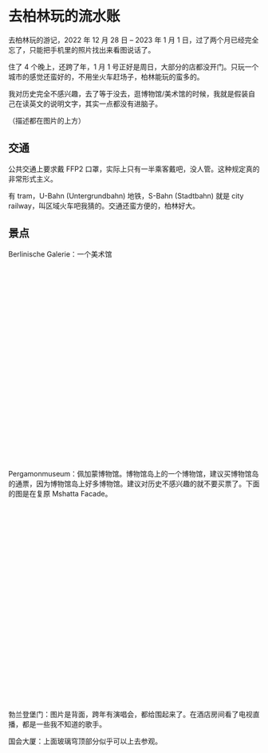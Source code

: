# 去柏林玩的流水账

去柏林玩的游记，2022 年 12 月 28 日 &#8211; 2023 年 1 月 1 日，过了两个月已经完全忘了，只能把手机里的照片找出来看图说话了。

住了 4 个晚上，还跨了年，1 月 1 号正好是周日，大部分的店都没开门。只玩一个城市的感觉还蛮好的，不用坐火车赶场子，柏林能玩的蛮多的。

我对历史完全不感兴趣，去了等于没去，逛博物馆/美术馆的时候，我就是假装自己在读英文的说明文字，其实一点都没有进脑子。

（描述都在图片的上方）

## 交通

公共交通上要求戴 FFP2 口罩，实际上只有一半乘客戴吧，没人管。这种规定真的非常形式主义。

有 tram，U-Bahn (Untergrundbahn) 地铁，S-Bahn (Stadtbahn) 就是 city railway，叫区域火车吧我猜的。交通还蛮方便的，柏林好大。

## 景点

Berlinische Galerie：一个美术馆

<div class="wp-block-image">
  <figure class="aligncenter size-large is-resized">
  
  <div class='fancybox-wrapper lazyload-container-unload' data-fancybox='post-images' href='http://apodized.com/wp-content/uploads/2023/01/IMG_20221229_142240__01-1024x1024.jpg'>
    <img class="lazyload lazyload-style-1" src="data:image/svg+xml;base64,PCEtLUFyZ29uTG9hZGluZy0tPgo8c3ZnIHdpZHRoPSIxIiBoZWlnaHQ9IjEiIHhtbG5zPSJodHRwOi8vd3d3LnczLm9yZy8yMDAwL3N2ZyIgc3Ryb2tlPSIjZmZmZmZmMDAiPjxnPjwvZz4KPC9zdmc+"  loading="lazy" data-original="http://apodized.com/wp-content/uploads/2023/01/IMG_20221229_142240__01-1024x1024.jpg" src="data:image/png;base64,iVBORw0KGgoAAAANSUhEUgAAAAEAAAABCAYAAAAfFcSJAAAAAXNSR0IArs4c6QAAAARnQU1BAACxjwv8YQUAAAAJcEhZcwAADsQAAA7EAZUrDhsAAAANSURBVBhXYzh8+PB/AAffA0nNPuCLAAAAAElFTkSuQmCC" alt="" class="wp-image-395" width="393" height="393"  sizes="(max-width: 393px) 100vw, 393px" />
  </div></figure>
</div>

Pergamonmuseum：佩加蒙博物馆。博物馆岛上的一个博物馆，建议买博物馆岛的通票，因为博物馆岛上好多博物馆。建议对历史不感兴趣的就不要买票了。下面的图是在复原 Mshatta Facade。&nbsp;

<div class="wp-block-image">
  <figure class="aligncenter size-large is-resized">
  
  <div class='fancybox-wrapper lazyload-container-unload' data-fancybox='post-images' href='http://apodized.com/wp-content/uploads/2023/01/IMG_20221230_143351__01-1-1024x1024.jpg'>
    <img class="lazyload lazyload-style-1" src="data:image/svg+xml;base64,PCEtLUFyZ29uTG9hZGluZy0tPgo8c3ZnIHdpZHRoPSIxIiBoZWlnaHQ9IjEiIHhtbG5zPSJodHRwOi8vd3d3LnczLm9yZy8yMDAwL3N2ZyIgc3Ryb2tlPSIjZmZmZmZmMDAiPjxnPjwvZz4KPC9zdmc+"  loading="lazy" data-original="http://apodized.com/wp-content/uploads/2023/01/IMG_20221230_143351__01-1-1024x1024.jpg" src="data:image/png;base64,iVBORw0KGgoAAAANSUhEUgAAAAEAAAABCAYAAAAfFcSJAAAAAXNSR0IArs4c6QAAAARnQU1BAACxjwv8YQUAAAAJcEhZcwAADsQAAA7EAZUrDhsAAAANSURBVBhXYzh8+PB/AAffA0nNPuCLAAAAAElFTkSuQmCC" alt="" class="wp-image-415" width="395" height="395"  sizes="(max-width: 395px) 100vw, 395px" />
  </div></figure>
</div>

勃兰登堡门：图片是背面，跨年有演唱会，都给围起来了。在酒店房间看了电视直播，都是一些我不知道的歌手。

国会大厦：上面玻璃穹顶部分似乎可以上去参观。<figure class="wp-block-gallery has-nested-images columns-default is-cropped"> <figure class="wp-block-image size-large">

<div class='fancybox-wrapper lazyload-container-unload' data-fancybox='post-images' href='http://apodized.com/wp-content/uploads/2023/01/IMG_20221230_113608__01-scaled.jpg'>
  <img class="lazyload lazyload-style-1" src="data:image/svg+xml;base64,PCEtLUFyZ29uTG9hZGluZy0tPgo8c3ZnIHdpZHRoPSIxIiBoZWlnaHQ9IjEiIHhtbG5zPSJodHRwOi8vd3d3LnczLm9yZy8yMDAwL3N2ZyIgc3Ryb2tlPSIjZmZmZmZmMDAiPjxnPjwvZz4KPC9zdmc+"  loading="lazy" width="2560" height="2560" data-id="407"  data-original="http://apodized.com/wp-content/uploads/2023/01/IMG_20221230_113608__01-scaled.jpg" src="data:image/png;base64,iVBORw0KGgoAAAANSUhEUgAAAAEAAAABCAYAAAAfFcSJAAAAAXNSR0IArs4c6QAAAARnQU1BAACxjwv8YQUAAAAJcEhZcwAADsQAAA7EAZUrDhsAAAANSURBVBhXYzh8+PB/AAffA0nNPuCLAAAAAElFTkSuQmCC" alt="" class="wp-image-407"  sizes="(max-width: 2560px) 100vw, 2560px" />
</div></figure> <figure class="wp-block-image size-large">

<div class='fancybox-wrapper lazyload-container-unload' data-fancybox='post-images' href='http://apodized.com/wp-content/uploads/2023/01/IMG_20221230_114336-1024x768.jpg'>
  <img class="lazyload lazyload-style-1" src="data:image/svg+xml;base64,PCEtLUFyZ29uTG9hZGluZy0tPgo8c3ZnIHdpZHRoPSIxIiBoZWlnaHQ9IjEiIHhtbG5zPSJodHRwOi8vd3d3LnczLm9yZy8yMDAwL3N2ZyIgc3Ryb2tlPSIjZmZmZmZmMDAiPjxnPjwvZz4KPC9zdmc+"  loading="lazy" width="1024" height="768" data-id="453"  data-original="http://apodized.com/wp-content/uploads/2023/01/IMG_20221230_114336-1024x768.jpg" src="data:image/png;base64,iVBORw0KGgoAAAANSUhEUgAAAAEAAAABCAYAAAAfFcSJAAAAAXNSR0IArs4c6QAAAARnQU1BAACxjwv8YQUAAAAJcEhZcwAADsQAAA7EAZUrDhsAAAANSURBVBhXYzh8+PB/AAffA0nNPuCLAAAAAElFTkSuQmCC" alt="" class="wp-image-453"  sizes="(max-width: 1024px) 100vw, 1024px" />
</div></figure> </figure> 

Memorial to the Murdered Jews of Europe (欧洲被害犹太人纪念碑)：好多水泥都裂了

<div class="wp-block-image">
  <figure class="aligncenter size-large is-resized">
  
  <div class='fancybox-wrapper lazyload-container-unload' data-fancybox='post-images' href='http://apodized.com/wp-content/uploads/2023/01/IMG_20221230_115657__01-1024x1024.jpg'>
    <img class="lazyload lazyload-style-1" src="data:image/svg+xml;base64,PCEtLUFyZ29uTG9hZGluZy0tPgo8c3ZnIHdpZHRoPSIxIiBoZWlnaHQ9IjEiIHhtbG5zPSJodHRwOi8vd3d3LnczLm9yZy8yMDAwL3N2ZyIgc3Ryb2tlPSIjZmZmZmZmMDAiPjxnPjwvZz4KPC9zdmc+"  loading="lazy" data-original="http://apodized.com/wp-content/uploads/2023/01/IMG_20221230_115657__01-1024x1024.jpg" src="data:image/png;base64,iVBORw0KGgoAAAANSUhEUgAAAAEAAAABCAYAAAAfFcSJAAAAAXNSR0IArs4c6QAAAARnQU1BAACxjwv8YQUAAAAJcEhZcwAADsQAAA7EAZUrDhsAAAANSURBVBhXYzh8+PB/AAffA0nNPuCLAAAAAElFTkSuQmCC" alt="" class="wp-image-408" width="411" height="411"  sizes="(max-width: 411px) 100vw, 411px" />
  </div></figure>
</div>

查理检查站

<div class="wp-block-image">
  <figure class="aligncenter size-large is-resized">
  
  <div class='fancybox-wrapper lazyload-container-unload' data-fancybox='post-images' href='http://apodized.com/wp-content/uploads/2023/01/IMG_20230101_105526__01-1024x1024.jpg'>
    <img class="lazyload lazyload-style-1" src="data:image/svg+xml;base64,PCEtLUFyZ29uTG9hZGluZy0tPgo8c3ZnIHdpZHRoPSIxIiBoZWlnaHQ9IjEiIHhtbG5zPSJodHRwOi8vd3d3LnczLm9yZy8yMDAwL3N2ZyIgc3Ryb2tlPSIjZmZmZmZmMDAiPjxnPjwvZz4KPC9zdmc+"  loading="lazy" data-original="http://apodized.com/wp-content/uploads/2023/01/IMG_20230101_105526__01-1024x1024.jpg" src="data:image/png;base64,iVBORw0KGgoAAAANSUhEUgAAAAEAAAABCAYAAAAfFcSJAAAAAXNSR0IArs4c6QAAAARnQU1BAACxjwv8YQUAAAAJcEhZcwAADsQAAA7EAZUrDhsAAAANSURBVBhXYzh8+PB/AAffA0nNPuCLAAAAAElFTkSuQmCC" alt="" class="wp-image-424" width="404" height="404"  sizes="(max-width: 404px) 100vw, 404px" />
  </div></figure>
</div>

柏林犹太博物馆

感觉柏林的无障碍设施做得感觉一般，怎么那么多楼梯啊。

<div class="wp-block-image">
  <figure class="aligncenter size-large is-resized">
  
  <div class='fancybox-wrapper lazyload-container-unload' data-fancybox='post-images' href='http://apodized.com/wp-content/uploads/2023/01/IMG_20221229_105956-768x1024.jpg'>
    <img class="lazyload lazyload-style-1" src="data:image/svg+xml;base64,PCEtLUFyZ29uTG9hZGluZy0tPgo8c3ZnIHdpZHRoPSIxIiBoZWlnaHQ9IjEiIHhtbG5zPSJodHRwOi8vd3d3LnczLm9yZy8yMDAwL3N2ZyIgc3Ryb2tlPSIjZmZmZmZmMDAiPjxnPjwvZz4KPC9zdmc+"  loading="lazy" data-original="http://apodized.com/wp-content/uploads/2023/01/IMG_20221229_105956-768x1024.jpg" src="data:image/png;base64,iVBORw0KGgoAAAANSUhEUgAAAAEAAAABCAYAAAAfFcSJAAAAAXNSR0IArs4c6QAAAARnQU1BAACxjwv8YQUAAAAJcEhZcwAADsQAAA7EAZUrDhsAAAANSURBVBhXYzh8+PB/AAffA0nNPuCLAAAAAElFTkSuQmCC" alt="" class="wp-image-462" width="303" height="404"  sizes="(max-width: 303px) 100vw, 303px" />
  </div></figure>
</div>

以上所有景点，我想说，我真的看不懂，文盲是这样的。

## 吃的

好多韩国菜和越南菜，没有免费的水龙头水给你喝，得花 3 欧买那种 300 ml 的可乐，感觉很亏。菜量感觉都蛮大的

左边：焗饭，我的评价是一般

右边：第一个晚上吃的越南米粉，好大的盆<figure class="wp-block-gallery has-nested-images columns-default is-cropped"> <figure class="wp-block-image size-large">

<div class='fancybox-wrapper lazyload-container-unload' data-fancybox='post-images' href='http://apodized.com/wp-content/uploads/2023/01/IMG_20221229_125923__01-scaled.jpg'>
  <img class="lazyload lazyload-style-1" src="data:image/svg+xml;base64,PCEtLUFyZ29uTG9hZGluZy0tPgo8c3ZnIHdpZHRoPSIxIiBoZWlnaHQ9IjEiIHhtbG5zPSJodHRwOi8vd3d3LnczLm9yZy8yMDAwL3N2ZyIgc3Ryb2tlPSIjZmZmZmZmMDAiPjxnPjwvZz4KPC9zdmc+"  loading="lazy" width="2560" height="2560" data-id="396"  data-original="http://apodized.com/wp-content/uploads/2023/01/IMG_20221229_125923__01-scaled.jpg" src="data:image/png;base64,iVBORw0KGgoAAAANSUhEUgAAAAEAAAABCAYAAAAfFcSJAAAAAXNSR0IArs4c6QAAAARnQU1BAACxjwv8YQUAAAAJcEhZcwAADsQAAA7EAZUrDhsAAAANSURBVBhXYzh8+PB/AAffA0nNPuCLAAAAAElFTkSuQmCC" alt="" class="wp-image-396"  sizes="(max-width: 2560px) 100vw, 2560px" />
</div></figure> <figure class="wp-block-image size-large">

<div class='fancybox-wrapper lazyload-container-unload' data-fancybox='post-images' href='http://apodized.com/wp-content/uploads/2023/01/IMG_20221228_210716__01.jpg'>
  <img class="lazyload lazyload-style-1" src="data:image/svg+xml;base64,PCEtLUFyZ29uTG9hZGluZy0tPgo8c3ZnIHdpZHRoPSIxIiBoZWlnaHQ9IjEiIHhtbG5zPSJodHRwOi8vd3d3LnczLm9yZy8yMDAwL3N2ZyIgc3Ryb2tlPSIjZmZmZmZmMDAiPjxnPjwvZz4KPC9zdmc+"  loading="lazy" width="2343" height="2343" data-id="391"  data-original="http://apodized.com/wp-content/uploads/2023/01/IMG_20221228_210716__01.jpg" src="data:image/png;base64,iVBORw0KGgoAAAANSUhEUgAAAAEAAAABCAYAAAAfFcSJAAAAAXNSR0IArs4c6QAAAARnQU1BAACxjwv8YQUAAAAJcEhZcwAADsQAAA7EAZUrDhsAAAANSURBVBhXYzh8+PB/AAffA0nNPuCLAAAAAElFTkSuQmCC" alt="" class="wp-image-391"  sizes="(max-width: 2343px) 100vw, 2343px" />
</div></figure> </figure> 

经典街头小吃，currywurst，跟淀粉肠差不多好吃的水平

<div class="wp-block-image">
  <figure class="aligncenter size-large is-resized">
  
  <div class='fancybox-wrapper lazyload-container-unload' data-fancybox='post-images' href='http://apodized.com/wp-content/uploads/2023/01/IMG_20221230_173656__01-1024x1024.jpg'>
    <img class="lazyload lazyload-style-1" src="data:image/svg+xml;base64,PCEtLUFyZ29uTG9hZGluZy0tPgo8c3ZnIHdpZHRoPSIxIiBoZWlnaHQ9IjEiIHhtbG5zPSJodHRwOi8vd3d3LnczLm9yZy8yMDAwL3N2ZyIgc3Ryb2tlPSIjZmZmZmZmMDAiPjxnPjwvZz4KPC9zdmc+"  loading="lazy" data-original="http://apodized.com/wp-content/uploads/2023/01/IMG_20221230_173656__01-1024x1024.jpg" src="data:image/png;base64,iVBORw0KGgoAAAANSUhEUgAAAAEAAAABCAYAAAAfFcSJAAAAAXNSR0IArs4c6QAAAARnQU1BAACxjwv8YQUAAAAJcEhZcwAADsQAAA7EAZUrDhsAAAANSURBVBhXYzh8+PB/AAffA0nNPuCLAAAAAElFTkSuQmCC" alt="" class="wp-image-425" width="409" height="409"  sizes="(max-width: 409px) 100vw, 409px" />
  </div></figure>
</div>

左边：韩国菜，中国人开的，感觉真不错，量好多，有东百菜的感觉，泡菜土豆好吃

右边：另外一家韩国菜，没有第一家好吃<figure class="wp-block-gallery has-nested-images columns-default is-cropped"> <figure class="wp-block-image size-large">

<div class='fancybox-wrapper lazyload-container-unload' data-fancybox='post-images' href='http://apodized.com/wp-content/uploads/2023/01/IMG_20221231_135246__01-1-scaled.jpg'>
  <img class="lazyload lazyload-style-1" src="data:image/svg+xml;base64,PCEtLUFyZ29uTG9hZGluZy0tPgo8c3ZnIHdpZHRoPSIxIiBoZWlnaHQ9IjEiIHhtbG5zPSJodHRwOi8vd3d3LnczLm9yZy8yMDAwL3N2ZyIgc3Ryb2tlPSIjZmZmZmZmMDAiPjxnPjwvZz4KPC9zdmc+"  loading="lazy" width="2560" height="1919" data-id="441"  data-original="http://apodized.com/wp-content/uploads/2023/01/IMG_20221231_135246__01-1-scaled.jpg" src="data:image/png;base64,iVBORw0KGgoAAAANSUhEUgAAAAEAAAABCAYAAAAfFcSJAAAAAXNSR0IArs4c6QAAAARnQU1BAACxjwv8YQUAAAAJcEhZcwAADsQAAA7EAZUrDhsAAAANSURBVBhXYzh8+PB/AAffA0nNPuCLAAAAAElFTkSuQmCC" alt="" class="wp-image-441"  sizes="(max-width: 2560px) 100vw, 2560px" />
</div></figure> <figure class="wp-block-image size-large">

<div class='fancybox-wrapper lazyload-container-unload' data-fancybox='post-images' href='http://apodized.com/wp-content/uploads/2023/01/IMG_20230101_131957__01-scaled.jpg'>
  <img class="lazyload lazyload-style-1" src="data:image/svg+xml;base64,PCEtLUFyZ29uTG9hZGluZy0tPgo8c3ZnIHdpZHRoPSIxIiBoZWlnaHQ9IjEiIHhtbG5zPSJodHRwOi8vd3d3LnczLm9yZy8yMDAwL3N2ZyIgc3Ryb2tlPSIjZmZmZmZmMDAiPjxnPjwvZz4KPC9zdmc+"  loading="lazy" width="2560" height="2560" data-id="430"  data-original="http://apodized.com/wp-content/uploads/2023/01/IMG_20230101_131957__01-scaled.jpg" src="data:image/png;base64,iVBORw0KGgoAAAANSUhEUgAAAAEAAAABCAYAAAAfFcSJAAAAAXNSR0IArs4c6QAAAARnQU1BAACxjwv8YQUAAAAJcEhZcwAADsQAAA7EAZUrDhsAAAANSURBVBhXYzh8+PB/AAffA0nNPuCLAAAAAElFTkSuQmCC" alt="" class="wp-image-430"  sizes="(max-width: 2560px) 100vw, 2560px" />
</div></figure> </figure> 

经典德国菜，不是 tourist trap，味道还行，量好多，我比较喜欢上面的韩国菜。肘子里面的肉好干 。

<div class="wp-block-image">
  <figure class="aligncenter size-large is-resized">
  
  <div class='fancybox-wrapper lazyload-container-unload' data-fancybox='post-images' href='http://apodized.com/wp-content/uploads/2023/01/IMG_20221230_183007-768x1024.jpg'>
    <img class="lazyload lazyload-style-1" src="data:image/svg+xml;base64,PCEtLUFyZ29uTG9hZGluZy0tPgo8c3ZnIHdpZHRoPSIxIiBoZWlnaHQ9IjEiIHhtbG5zPSJodHRwOi8vd3d3LnczLm9yZy8yMDAwL3N2ZyIgc3Ryb2tlPSIjZmZmZmZmMDAiPjxnPjwvZz4KPC9zdmc+"  loading="lazy" data-original="http://apodized.com/wp-content/uploads/2023/01/IMG_20221230_183007-768x1024.jpg" src="data:image/png;base64,iVBORw0KGgoAAAANSUhEUgAAAAEAAAABCAYAAAAfFcSJAAAAAXNSR0IArs4c6QAAAARnQU1BAACxjwv8YQUAAAAJcEhZcwAADsQAAA7EAZUrDhsAAAANSURBVBhXYzh8+PB/AAffA0nNPuCLAAAAAElFTkSuQmCC" alt="" class="wp-image-454" width="361" height="482"  sizes="(max-width: 361px) 100vw, 361px" />
  </div></figure>
</div>

Ming Dynastie，经典小红书推荐餐厅，图片是麻辣香锅，色还行、香没有、味道还行。吃川菜，水要收费，真的很难受。

<div class="wp-block-image">
  <figure class="aligncenter size-large is-resized">
  
  <div class='fancybox-wrapper lazyload-container-unload' data-fancybox='post-images' href='https://apodized.com/wp-content/uploads/2023/01/IMG_20221229_174517__01-edited.jpg'>
    <img class="lazyload lazyload-style-1" src="data:image/svg+xml;base64,PCEtLUFyZ29uTG9hZGluZy0tPgo8c3ZnIHdpZHRoPSIxIiBoZWlnaHQ9IjEiIHhtbG5zPSJodHRwOi8vd3d3LnczLm9yZy8yMDAwL3N2ZyIgc3Ryb2tlPSIjZmZmZmZmMDAiPjxnPjwvZz4KPC9zdmc+"  loading="lazy" data-original="https://apodized.com/wp-content/uploads/2023/01/IMG_20221229_174517__01-edited.jpg" src="data:image/png;base64,iVBORw0KGgoAAAANSUhEUgAAAAEAAAABCAYAAAAfFcSJAAAAAXNSR0IArs4c6QAAAARnQU1BAACxjwv8YQUAAAAJcEhZcwAADsQAAA7EAZUrDhsAAAANSURBVBhXYzh8+PB/AAffA0nNPuCLAAAAAElFTkSuQmCC" alt="" class="wp-image-508" width="365" height="365"  sizes="(max-width: 365px) 100vw, 365px" />
  </div></figure>
</div>

经典只收现金的圣诞集市<figure class="wp-block-gallery has-nested-images columns-default is-cropped"> <figure class="wp-block-image size-large">

<div class='fancybox-wrapper lazyload-container-unload' data-fancybox='post-images' href='https://apodized.com/wp-content/uploads/2023/02/IMG_20221230_132410__01-edited-scaled.jpg'>
  <img class="lazyload lazyload-style-1" src="data:image/svg+xml;base64,PCEtLUFyZ29uTG9hZGluZy0tPgo8c3ZnIHdpZHRoPSIxIiBoZWlnaHQ9IjEiIHhtbG5zPSJodHRwOi8vd3d3LnczLm9yZy8yMDAwL3N2ZyIgc3Ryb2tlPSIjZmZmZmZmMDAiPjxnPjwvZz4KPC9zdmc+"  loading="lazy" width="2560" height="1921" data-id="515"  data-original="https://apodized.com/wp-content/uploads/2023/02/IMG_20221230_132410__01-edited-scaled.jpg" src="data:image/png;base64,iVBORw0KGgoAAAANSUhEUgAAAAEAAAABCAYAAAAfFcSJAAAAAXNSR0IArs4c6QAAAARnQU1BAACxjwv8YQUAAAAJcEhZcwAADsQAAA7EAZUrDhsAAAANSURBVBhXYzh8+PB/AAffA0nNPuCLAAAAAElFTkSuQmCC" alt="" class="wp-image-515"  sizes="(max-width: 2560px) 100vw, 2560px" />
</div></figure> <figure class="wp-block-image size-large">

<div class='fancybox-wrapper lazyload-container-unload' data-fancybox='post-images' href='https://apodized.com/wp-content/uploads/2023/02/IMG_20230101_163614-edited-scaled.jpg'>
  <img class="lazyload lazyload-style-1" src="data:image/svg+xml;base64,PCEtLUFyZ29uTG9hZGluZy0tPgo8c3ZnIHdpZHRoPSIxIiBoZWlnaHQ9IjEiIHhtbG5zPSJodHRwOi8vd3d3LnczLm9yZy8yMDAwL3N2ZyIgc3Ryb2tlPSIjZmZmZmZmMDAiPjxnPjwvZz4KPC9zdmc+"  loading="lazy" width="2560" height="2560" data-id="516"  data-original="https://apodized.com/wp-content/uploads/2023/02/IMG_20230101_163614-edited-scaled.jpg" src="data:image/png;base64,iVBORw0KGgoAAAANSUhEUgAAAAEAAAABCAYAAAAfFcSJAAAAAXNSR0IArs4c6QAAAARnQU1BAACxjwv8YQUAAAAJcEhZcwAADsQAAA7EAZUrDhsAAAANSURBVBhXYzh8+PB/AAffA0nNPuCLAAAAAElFTkSuQmCC" alt="" class="wp-image-516"  sizes="(max-width: 2560px) 100vw, 2560px" />
</div></figure> </figure> 

## 逛街

我感觉柏林的物质精神生活都是蛮丰富的。

KaDeWe：一个购物中心，乡下人进城了<figure class="wp-block-gallery has-nested-images columns-default is-cropped"> <figure class="wp-block-image size-large">

<div class='fancybox-wrapper lazyload-container-unload' data-fancybox='post-images' href='http://apodized.com/wp-content/uploads/2023/01/IMG_20221231_110054-scaled.jpg'>
  <img class="lazyload lazyload-style-1" src="data:image/svg+xml;base64,PCEtLUFyZ29uTG9hZGluZy0tPgo8c3ZnIHdpZHRoPSIxIiBoZWlnaHQ9IjEiIHhtbG5zPSJodHRwOi8vd3d3LnczLm9yZy8yMDAwL3N2ZyIgc3Ryb2tlPSIjZmZmZmZmMDAiPjxnPjwvZz4KPC9zdmc+"  loading="lazy" width="1920" height="2560" data-id="457"  data-original="http://apodized.com/wp-content/uploads/2023/01/IMG_20221231_110054-scaled.jpg" src="data:image/png;base64,iVBORw0KGgoAAAANSUhEUgAAAAEAAAABCAYAAAAfFcSJAAAAAXNSR0IArs4c6QAAAARnQU1BAACxjwv8YQUAAAAJcEhZcwAADsQAAA7EAZUrDhsAAAANSURBVBhXYzh8+PB/AAffA0nNPuCLAAAAAElFTkSuQmCC" alt="" class="wp-image-457"  sizes="(max-width: 1920px) 100vw, 1920px" />
</div></figure> <figure class="wp-block-image size-large">

<div class='fancybox-wrapper lazyload-container-unload' data-fancybox='post-images' href='http://apodized.com/wp-content/uploads/2023/01/IMG_20221231_123211-scaled.jpg'>
  <img class="lazyload lazyload-style-1" src="data:image/svg+xml;base64,PCEtLUFyZ29uTG9hZGluZy0tPgo8c3ZnIHdpZHRoPSIxIiBoZWlnaHQ9IjEiIHhtbG5zPSJodHRwOi8vd3d3LnczLm9yZy8yMDAwL3N2ZyIgc3Ryb2tlPSIjZmZmZmZmMDAiPjxnPjwvZz4KPC9zdmc+"  loading="lazy" width="1920" height="2560" data-id="463"  data-original="http://apodized.com/wp-content/uploads/2023/01/IMG_20221231_123211-scaled.jpg" src="data:image/png;base64,iVBORw0KGgoAAAANSUhEUgAAAAEAAAABCAYAAAAfFcSJAAAAAXNSR0IArs4c6QAAAARnQU1BAACxjwv8YQUAAAAJcEhZcwAADsQAAA7EAZUrDhsAAAANSURBVBhXYzh8+PB/AAffA0nNPuCLAAAAAElFTkSuQmCC" alt="" class="wp-image-463"  sizes="(max-width: 1920px) 100vw, 1920px" />
</div></figure> </figure> 

Dussmann das KulturKaufhaus：市中心好大的一个书店，怎么这种日本漫画都有德文翻译啊<figure class="wp-block-gallery has-nested-images columns-default is-cropped"> <figure class="wp-block-image size-large">

<div class='fancybox-wrapper lazyload-container-unload' data-fancybox='post-images' href='http://apodized.com/wp-content/uploads/2023/01/IMG_20221230_123554-scaled.jpg'>
  <img class="lazyload lazyload-style-1" src="data:image/svg+xml;base64,PCEtLUFyZ29uTG9hZGluZy0tPgo8c3ZnIHdpZHRoPSIxIiBoZWlnaHQ9IjEiIHhtbG5zPSJodHRwOi8vd3d3LnczLm9yZy8yMDAwL3N2ZyIgc3Ryb2tlPSIjZmZmZmZmMDAiPjxnPjwvZz4KPC9zdmc+"  loading="lazy" width="1920" height="2560" data-id="451"  data-original="http://apodized.com/wp-content/uploads/2023/01/IMG_20221230_123554-scaled.jpg" src="data:image/png;base64,iVBORw0KGgoAAAANSUhEUgAAAAEAAAABCAYAAAAfFcSJAAAAAXNSR0IArs4c6QAAAARnQU1BAACxjwv8YQUAAAAJcEhZcwAADsQAAA7EAZUrDhsAAAANSURBVBhXYzh8+PB/AAffA0nNPuCLAAAAAElFTkSuQmCC" alt="" class="wp-image-451"  sizes="(max-width: 1920px) 100vw, 1920px" />
</div></figure> <figure class="wp-block-image size-large">

<div class='fancybox-wrapper lazyload-container-unload' data-fancybox='post-images' href='http://apodized.com/wp-content/uploads/2023/01/IMG_20221230_124915__01-1-scaled.jpg'>
  <img class="lazyload lazyload-style-1" src="data:image/svg+xml;base64,PCEtLUFyZ29uTG9hZGluZy0tPgo8c3ZnIHdpZHRoPSIxIiBoZWlnaHQ9IjEiIHhtbG5zPSJodHRwOi8vd3d3LnczLm9yZy8yMDAwL3N2ZyIgc3Ryb2tlPSIjZmZmZmZmMDAiPjxnPjwvZz4KPC9zdmc+"  loading="lazy" width="2560" height="2560" data-id="416"  data-original="http://apodized.com/wp-content/uploads/2023/01/IMG_20221230_124915__01-1-scaled.jpg" src="data:image/png;base64,iVBORw0KGgoAAAANSUhEUgAAAAEAAAABCAYAAAAfFcSJAAAAAXNSR0IArs4c6QAAAARnQU1BAACxjwv8YQUAAAAJcEhZcwAADsQAAA7EAZUrDhsAAAANSURBVBhXYzh8+PB/AAffA0nNPuCLAAAAAElFTkSuQmCC" alt="" class="wp-image-416"  sizes="(max-width: 2560px) 100vw, 2560px" />
</div></figure> </figure> 

## 跨年

说是今年没有官方放的烟火 💥，都是市民自己买的放 🤔，太混乱了 😱。人最多的地方，烟火就在你旁边几米的地方放 🔥。烟火就平平无奇超市里的那种 🤨。跨年那天柏林的推特热门 #police 🚔，就是警察的官方账号发布他们收到的报警 😒，类似于烟火掉到家里阳台上 💔，警察收到 fire cracker 的攻击 💥。

<s>怎么写起来那么累啊，想用 chatgpt 帮我润色一下，结果还是狗屁不通的话，还是得加 emoji</s>

超市里卖的烟火，我们 12 月 31 号想再去买就都卖光了。<figure class="wp-block-gallery has-nested-images columns-default is-cropped"> <figure class="wp-block-image size-large">

<div class='fancybox-wrapper lazyload-container-unload' data-fancybox='post-images' href='http://apodized.com/wp-content/uploads/2023/01/IMG_20221229_095306__01-scaled.jpg'>
  <img class="lazyload lazyload-style-1" src="data:image/svg+xml;base64,PCEtLUFyZ29uTG9hZGluZy0tPgo8c3ZnIHdpZHRoPSIxIiBoZWlnaHQ9IjEiIHhtbG5zPSJodHRwOi8vd3d3LnczLm9yZy8yMDAwL3N2ZyIgc3Ryb2tlPSIjZmZmZmZmMDAiPjxnPjwvZz4KPC9zdmc+"  loading="lazy" width="2560" height="2560" data-id="392"  data-original="http://apodized.com/wp-content/uploads/2023/01/IMG_20221229_095306__01-scaled.jpg" src="data:image/png;base64,iVBORw0KGgoAAAANSUhEUgAAAAEAAAABCAYAAAAfFcSJAAAAAXNSR0IArs4c6QAAAARnQU1BAACxjwv8YQUAAAAJcEhZcwAADsQAAA7EAZUrDhsAAAANSURBVBhXYzh8+PB/AAffA0nNPuCLAAAAAElFTkSuQmCC" alt="" class="wp-image-392"  sizes="(max-width: 2560px) 100vw, 2560px" />
</div></figure> <figure class="wp-block-image size-large">

<div class='fancybox-wrapper lazyload-container-unload' data-fancybox='post-images' href='http://apodized.com/wp-content/uploads/2023/01/IMG_20221231_234821__01-scaled.jpg'>
  <img class="lazyload lazyload-style-1" src="data:image/svg+xml;base64,PCEtLUFyZ29uTG9hZGluZy0tPgo8c3ZnIHdpZHRoPSIxIiBoZWlnaHQ9IjEiIHhtbG5zPSJodHRwOi8vd3d3LnczLm9yZy8yMDAwL3N2ZyIgc3Ryb2tlPSIjZmZmZmZmMDAiPjxnPjwvZz4KPC9zdmc+"  loading="lazy" width="2560" height="2560" data-id="426"  data-original="http://apodized.com/wp-content/uploads/2023/01/IMG_20221231_234821__01-scaled.jpg" src="data:image/png;base64,iVBORw0KGgoAAAANSUhEUgAAAAEAAAABCAYAAAAfFcSJAAAAAXNSR0IArs4c6QAAAARnQU1BAACxjwv8YQUAAAAJcEhZcwAADsQAAA7EAZUrDhsAAAANSURBVBhXYzh8+PB/AAffA0nNPuCLAAAAAElFTkSuQmCC" alt="" class="wp-image-426"  sizes="(max-width: 2560px) 100vw, 2560px" />
</div></figure> <figure class="wp-block-image size-large">

<div class='fancybox-wrapper lazyload-container-unload' data-fancybox='post-images' href='http://apodized.com/wp-content/uploads/2023/01/IMG_20230101_002330__01-1-scaled.jpg'>
  <img class="lazyload lazyload-style-1" src="data:image/svg+xml;base64,PCEtLUFyZ29uTG9hZGluZy0tPgo8c3ZnIHdpZHRoPSIxIiBoZWlnaHQ9IjEiIHhtbG5zPSJodHRwOi8vd3d3LnczLm9yZy8yMDAwL3N2ZyIgc3Ryb2tlPSIjZmZmZmZmMDAiPjxnPjwvZz4KPC9zdmc+"  loading="lazy" width="2560" height="2560" data-id="432"  data-original="http://apodized.com/wp-content/uploads/2023/01/IMG_20230101_002330__01-1-scaled.jpg" src="data:image/png;base64,iVBORw0KGgoAAAANSUhEUgAAAAEAAAABCAYAAAAfFcSJAAAAAXNSR0IArs4c6QAAAARnQU1BAACxjwv8YQUAAAAJcEhZcwAADsQAAA7EAZUrDhsAAAANSURBVBhXYzh8+PB/AAffA0nNPuCLAAAAAElFTkSuQmCC" alt="" class="wp-image-432"  sizes="(max-width: 2560px) 100vw, 2560px" />
</div></figure> </figure> 

## 其他

Warschauer Straße 附近，很久没见到这么脏乱差的地方了<figure class="wp-block-gallery has-nested-images columns-default is-cropped"> <figure class="wp-block-image size-large">

<div class='fancybox-wrapper lazyload-container-unload' data-fancybox='post-images' href='http://apodized.com/wp-content/uploads/2023/01/IMG_20221229_193127__01-1-scaled.jpg'>
  <img class="lazyload lazyload-style-1" src="data:image/svg+xml;base64,PCEtLUFyZ29uTG9hZGluZy0tPgo8c3ZnIHdpZHRoPSIxIiBoZWlnaHQ9IjEiIHhtbG5zPSJodHRwOi8vd3d3LnczLm9yZy8yMDAwL3N2ZyIgc3Ryb2tlPSIjZmZmZmZmMDAiPjxnPjwvZz4KPC9zdmc+"  loading="lazy" width="2560" height="2560" data-id="412"  data-original="http://apodized.com/wp-content/uploads/2023/01/IMG_20221229_193127__01-1-scaled.jpg" src="data:image/png;base64,iVBORw0KGgoAAAANSUhEUgAAAAEAAAABCAYAAAAfFcSJAAAAAXNSR0IArs4c6QAAAARnQU1BAACxjwv8YQUAAAAJcEhZcwAADsQAAA7EAZUrDhsAAAANSURBVBhXYzh8+PB/AAffA0nNPuCLAAAAAElFTkSuQmCC" alt="" class="wp-image-412"  sizes="(max-width: 2560px) 100vw, 2560px" />
</div></figure> <figure class="wp-block-image size-large">

<div class='fancybox-wrapper lazyload-container-unload' data-fancybox='post-images' href='http://apodized.com/wp-content/uploads/2023/01/IMG_20221229_192939__01-1-scaled.jpg'>
  <img class="lazyload lazyload-style-1" src="data:image/svg+xml;base64,PCEtLUFyZ29uTG9hZGluZy0tPgo8c3ZnIHdpZHRoPSIxIiBoZWlnaHQ9IjEiIHhtbG5zPSJodHRwOi8vd3d3LnczLm9yZy8yMDAwL3N2ZyIgc3Ryb2tlPSIjZmZmZmZmMDAiPjxnPjwvZz4KPC9zdmc+"  loading="lazy" width="2560" height="2560" data-id="411"  data-original="http://apodized.com/wp-content/uploads/2023/01/IMG_20221229_192939__01-1-scaled.jpg" src="data:image/png;base64,iVBORw0KGgoAAAANSUhEUgAAAAEAAAABCAYAAAAfFcSJAAAAAXNSR0IArs4c6QAAAARnQU1BAACxjwv8YQUAAAAJcEhZcwAADsQAAA7EAZUrDhsAAAANSURBVBhXYzh8+PB/AAffA0nNPuCLAAAAAElFTkSuQmCC" alt="" class="wp-image-411"  sizes="(max-width: 2560px) 100vw, 2560px" />
</div></figure> </figure> 

城市里有个动物园，蛮老的了，但是有大熊猫，没去。去了旁边的水族馆，也很旧，但也还蛮好玩的。

<div class="wp-block-image">
  <figure class="aligncenter size-large is-resized">
  
  <div class='fancybox-wrapper lazyload-container-unload' data-fancybox='post-images' href='http://apodized.com/wp-content/uploads/2023/01/IMG_20230101_153234__01-1024x1024.jpg'>
    <img class="lazyload lazyload-style-1" src="data:image/svg+xml;base64,PCEtLUFyZ29uTG9hZGluZy0tPgo8c3ZnIHdpZHRoPSIxIiBoZWlnaHQ9IjEiIHhtbG5zPSJodHRwOi8vd3d3LnczLm9yZy8yMDAwL3N2ZyIgc3Ryb2tlPSIjZmZmZmZmMDAiPjxnPjwvZz4KPC9zdmc+"  loading="lazy" data-original="http://apodized.com/wp-content/uploads/2023/01/IMG_20230101_153234__01-1024x1024.jpg" src="data:image/png;base64,iVBORw0KGgoAAAANSUhEUgAAAAEAAAABCAYAAAAfFcSJAAAAAXNSR0IArs4c6QAAAARnQU1BAACxjwv8YQUAAAAJcEhZcwAADsQAAA7EAZUrDhsAAAANSURBVBhXYzh8+PB/AAffA0nNPuCLAAAAAElFTkSuQmCC" alt="" class="wp-image-431" width="338" height="338"  sizes="(max-width: 338px) 100vw, 338px" />
  </div></figure>
</div>

地铁站里怎么能那么破啊<figure class="wp-block-gallery has-nested-images columns-default is-cropped"> <figure class="wp-block-image size-large">

<div class='fancybox-wrapper lazyload-container-unload' data-fancybox='post-images' href='http://apodized.com/wp-content/uploads/2023/01/IMG_20221229_163746-scaled.jpg'>
  <img class="lazyload lazyload-style-1" src="data:image/svg+xml;base64,PCEtLUFyZ29uTG9hZGluZy0tPgo8c3ZnIHdpZHRoPSIxIiBoZWlnaHQ9IjEiIHhtbG5zPSJodHRwOi8vd3d3LnczLm9yZy8yMDAwL3N2ZyIgc3Ryb2tlPSIjZmZmZmZmMDAiPjxnPjwvZz4KPC9zdmc+"  loading="lazy" width="1920" height="2560" data-id="461"  data-original="http://apodized.com/wp-content/uploads/2023/01/IMG_20221229_163746-scaled.jpg" src="data:image/png;base64,iVBORw0KGgoAAAANSUhEUgAAAAEAAAABCAYAAAAfFcSJAAAAAXNSR0IArs4c6QAAAARnQU1BAACxjwv8YQUAAAAJcEhZcwAADsQAAA7EAZUrDhsAAAANSURBVBhXYzh8+PB/AAffA0nNPuCLAAAAAElFTkSuQmCC" alt="" class="wp-image-461"  sizes="(max-width: 1920px) 100vw, 1920px" />
</div></figure> <figure class="wp-block-image size-large">

<div class='fancybox-wrapper lazyload-container-unload' data-fancybox='post-images' href='http://apodized.com/wp-content/uploads/2023/01/IMG_20221230_153904-1-scaled.jpg'>
  <img class="lazyload lazyload-style-1" src="data:image/svg+xml;base64,PCEtLUFyZ29uTG9hZGluZy0tPgo8c3ZnIHdpZHRoPSIxIiBoZWlnaHQ9IjEiIHhtbG5zPSJodHRwOi8vd3d3LnczLm9yZy8yMDAwL3N2ZyIgc3Ryb2tlPSIjZmZmZmZmMDAiPjxnPjwvZz4KPC9zdmc+"  loading="lazy" width="1920" height="2560" data-id="467"  data-original="http://apodized.com/wp-content/uploads/2023/01/IMG_20221230_153904-1-scaled.jpg" src="data:image/png;base64,iVBORw0KGgoAAAANSUhEUgAAAAEAAAABCAYAAAAfFcSJAAAAAXNSR0IArs4c6QAAAARnQU1BAACxjwv8YQUAAAAJcEhZcwAADsQAAA7EAZUrDhsAAAANSURBVBhXYzh8+PB/AAffA0nNPuCLAAAAAElFTkSuQmCC" alt="" class="wp-image-467"  sizes="(max-width: 1920px) 100vw, 1920px" />
</div></figure> </figure> 

东边画廊<figure class="wp-block-gallery has-nested-images columns-default is-cropped"> <figure class="wp-block-image size-large">

<div class='fancybox-wrapper lazyload-container-unload' data-fancybox='post-images' href='http://apodized.com/wp-content/uploads/2023/01/IMG_20230101_113442-scaled.jpg'>
  <img class="lazyload lazyload-style-1" src="data:image/svg+xml;base64,PCEtLUFyZ29uTG9hZGluZy0tPgo8c3ZnIHdpZHRoPSIxIiBoZWlnaHQ9IjEiIHhtbG5zPSJodHRwOi8vd3d3LnczLm9yZy8yMDAwL3N2ZyIgc3Ryb2tlPSIjZmZmZmZmMDAiPjxnPjwvZz4KPC9zdmc+"  loading="lazy" width="1920" height="2560" data-id="459"  data-original="http://apodized.com/wp-content/uploads/2023/01/IMG_20230101_113442-scaled.jpg" src="data:image/png;base64,iVBORw0KGgoAAAANSUhEUgAAAAEAAAABCAYAAAAfFcSJAAAAAXNSR0IArs4c6QAAAARnQU1BAACxjwv8YQUAAAAJcEhZcwAADsQAAA7EAZUrDhsAAAANSURBVBhXYzh8+PB/AAffA0nNPuCLAAAAAElFTkSuQmCC" alt="" class="wp-image-459"  sizes="(max-width: 1920px) 100vw, 1920px" />
</div></figure> <figure class="wp-block-image size-large">

<div class='fancybox-wrapper lazyload-container-unload' data-fancybox='post-images' href='http://apodized.com/wp-content/uploads/2023/01/IMG_20230101_114818-1-scaled.jpg'>
  <img class="lazyload lazyload-style-1" src="data:image/svg+xml;base64,PCEtLUFyZ29uTG9hZGluZy0tPgo8c3ZnIHdpZHRoPSIxIiBoZWlnaHQ9IjEiIHhtbG5zPSJodHRwOi8vd3d3LnczLm9yZy8yMDAwL3N2ZyIgc3Ryb2tlPSIjZmZmZmZmMDAiPjxnPjwvZz4KPC9zdmc+"  loading="lazy" width="1920" height="2560" data-id="470"  data-original="http://apodized.com/wp-content/uploads/2023/01/IMG_20230101_114818-1-scaled.jpg" src="data:image/png;base64,iVBORw0KGgoAAAANSUhEUgAAAAEAAAABCAYAAAAfFcSJAAAAAXNSR0IArs4c6QAAAARnQU1BAACxjwv8YQUAAAAJcEhZcwAADsQAAA7EAZUrDhsAAAANSURBVBhXYzh8+PB/AAffA0nNPuCLAAAAAElFTkSuQmCC" alt="" class="wp-image-470"  sizes="(max-width: 1920px) 100vw, 1920px" />
</div></figure> </figure> 

不想写了就这样吧

比斯德哥尔摩好玩多了，就是大街上抽烟的好多
